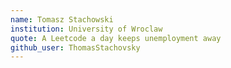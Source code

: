 ```yaml
---
name: Tomasz Stachowski
institution: University of Wroclaw
quote: A Leetcode a day keeps unemployment away
github_user: ThomasStachovsky
---
```

